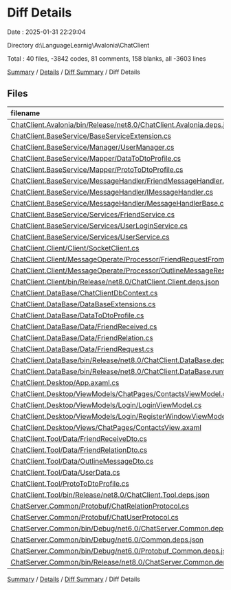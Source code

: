 # Diff Details

Date : 2025-01-31 22:29:04

Directory d:\\LanguageLearnig\\Avalonia\\ChatClient

Total : 40 files,  -3842 codes, 81 comments, 158 blanks, all -3603 lines

[Summary](results.md) / [Details](details.md) / [Diff Summary](diff.md) / Diff Details

## Files
| filename | language | code | comment | blank | total |
| :--- | :--- | ---: | ---: | ---: | ---: |
| [ChatClient.Avalonia/bin/Release/net8.0/ChatClient.Avalonia.deps.json](/ChatClient.Avalonia/bin/Release/net8.0/ChatClient.Avalonia.deps.json) | JSON | -1,103 | 0 | 0 | -1,103 |
| [ChatClient.BaseService/BaseServiceExtension.cs](/ChatClient.BaseService/BaseServiceExtension.cs) | C# | 3 | 1 | 1 | 5 |
| [ChatClient.BaseService/Manager/UserManager.cs](/ChatClient.BaseService/Manager/UserManager.cs) | C# | -81 | -7 | -9 | -97 |
| [ChatClient.BaseService/Mapper/DataToDtoProfile.cs](/ChatClient.BaseService/Mapper/DataToDtoProfile.cs) | C# | 25 | 1 | 5 | 31 |
| [ChatClient.BaseService/Mapper/ProtoToDtoProfile.cs](/ChatClient.BaseService/Mapper/ProtoToDtoProfile.cs) | C# | 22 | 0 | 3 | 25 |
| [ChatClient.BaseService/MessageHandler/FriendMessageHandler.cs](/ChatClient.BaseService/MessageHandler/FriendMessageHandler.cs) | C# | 95 | 10 | 11 | 116 |
| [ChatClient.BaseService/MessageHandler/IMessageHandler.cs](/ChatClient.BaseService/MessageHandler/IMessageHandler.cs) | C# | 6 | 0 | 1 | 7 |
| [ChatClient.BaseService/MessageHandler/MessageHandlerBase.cs](/ChatClient.BaseService/MessageHandler/MessageHandlerBase.cs) | C# | 25 | 0 | 8 | 33 |
| [ChatClient.BaseService/Services/FriendService.cs](/ChatClient.BaseService/Services/FriendService.cs) | C# | 37 | 10 | 6 | 53 |
| [ChatClient.BaseService/Services/UserLoginService.cs](/ChatClient.BaseService/Services/UserLoginService.cs) | C# | 114 | 33 | 28 | 175 |
| [ChatClient.BaseService/Services/UserService.cs](/ChatClient.BaseService/Services/UserService.cs) | C# | 4 | 10 | 3 | 17 |
| [ChatClient.Client/Client/SocketClient.cs](/ChatClient.Client/Client/SocketClient.cs) | C# | 2 | 1 | 1 | 4 |
| [ChatClient.Client/MessageOperate/Processor/FriendRequestFromUserResponseProcessor.cs](/ChatClient.Client/MessageOperate/Processor/FriendRequestFromUserResponseProcessor.cs) | C# | 4 | 0 | 2 | 6 |
| [ChatClient.Client/MessageOperate/Processor/OutlineMessageResponseProcessor.cs](/ChatClient.Client/MessageOperate/Processor/OutlineMessageResponseProcessor.cs) | C# | 4 | 0 | 2 | 6 |
| [ChatClient.Client/bin/Release/net8.0/ChatClient.Client.deps.json](/ChatClient.Client/bin/Release/net8.0/ChatClient.Client.deps.json) | JSON | -989 | 0 | 0 | -989 |
| [ChatClient.DataBase/ChatClientDbContext.cs](/ChatClient.DataBase/ChatClientDbContext.cs) | C# | 1 | 0 | 0 | 1 |
| [ChatClient.DataBase/DataBaseExtensions.cs](/ChatClient.DataBase/DataBaseExtensions.cs) | C# | -1 | 0 | 0 | -1 |
| [ChatClient.DataBase/DataToDtoProfile.cs](/ChatClient.DataBase/DataToDtoProfile.cs) | C# | -16 | 0 | -3 | -19 |
| [ChatClient.DataBase/Data/FriendReceived.cs](/ChatClient.DataBase/Data/FriendReceived.cs) | C# | -2 | 0 | 4 | 2 |
| [ChatClient.DataBase/Data/FriendRelation.cs](/ChatClient.DataBase/Data/FriendRelation.cs) | C# | -2 | 0 | 1 | -1 |
| [ChatClient.DataBase/Data/FriendRequest.cs](/ChatClient.DataBase/Data/FriendRequest.cs) | C# | -10 | 0 | 2 | -8 |
| [ChatClient.DataBase/bin/Release/net8.0/ChatClient.DataBase.deps.json](/ChatClient.DataBase/bin/Release/net8.0/ChatClient.DataBase.deps.json) | JSON | -1,599 | 0 | 0 | -1,599 |
| [ChatClient.DataBase/bin/Release/net8.0/ChatClient.DataBase.runtimeconfig.json](/ChatClient.DataBase/bin/Release/net8.0/ChatClient.DataBase.runtimeconfig.json) | JSON | -14 | 0 | 0 | -14 |
| [ChatClient.Desktop/App.axaml.cs](/ChatClient.Desktop/App.axaml.cs) | C# | 1 | 0 | 0 | 1 |
| [ChatClient.Desktop/ViewModels/ChatPages/ContactsViewModel.cs](/ChatClient.Desktop/ViewModels/ChatPages/ContactsViewModel.cs) | C# | 15 | 0 | 2 | 17 |
| [ChatClient.Desktop/ViewModels/Login/LoginViewModel.cs](/ChatClient.Desktop/ViewModels/Login/LoginViewModel.cs) | C# | 2 | 0 | 0 | 2 |
| [ChatClient.Desktop/ViewModels/Login/RegisterWindowViewModel.cs](/ChatClient.Desktop/ViewModels/Login/RegisterWindowViewModel.cs) | C# | 4 | 0 | 0 | 4 |
| [ChatClient.Desktop/Views/ChatPages/ContactsView.axaml](/ChatClient.Desktop/Views/ChatPages/ContactsView.axaml) | XML | 30 | 0 | 0 | 30 |
| [ChatClient.Tool/Data/FriendReceiveDto.cs](/ChatClient.Tool/Data/FriendReceiveDto.cs) | C# | 1 | 0 | 1 | 2 |
| [ChatClient.Tool/Data/FriendRelationDto.cs](/ChatClient.Tool/Data/FriendRelationDto.cs) | C# | 1 | 0 | 1 | 2 |
| [ChatClient.Tool/Data/OutlineMessageDto.cs](/ChatClient.Tool/Data/OutlineMessageDto.cs) | C# | 7 | 0 | 2 | 9 |
| [ChatClient.Tool/Data/UserData.cs](/ChatClient.Tool/Data/UserData.cs) | C# | 16 | 0 | 5 | 21 |
| [ChatClient.Tool/ProtoToDtoProfile.cs](/ChatClient.Tool/ProtoToDtoProfile.cs) | C# | -19 | 0 | -2 | -21 |
| [ChatClient.Tool/bin/Release/net8.0/ChatClient.Tool.deps.json](/ChatClient.Tool/bin/Release/net8.0/ChatClient.Tool.deps.json) | JSON | -921 | 0 | 0 | -921 |
| [ChatServer.Common/Protobuf/ChatRelationProtocol.cs](/ChatServer.Common/Protobuf/ChatRelationProtocol.cs) | C# | 261 | 6 | 22 | 289 |
| [ChatServer.Common/Protobuf/ChatUserProtocol.cs](/ChatServer.Common/Protobuf/ChatUserProtocol.cs) | C# | 590 | 16 | 61 | 667 |
| [ChatServer.Common/bin/Debug/net6.0/ChatServer.Common.deps.json](/ChatServer.Common/bin/Debug/net6.0/ChatServer.Common.deps.json) | JSON | -41 | 0 | 0 | -41 |
| [ChatServer.Common/bin/Debug/net6.0/Common.deps.json](/ChatServer.Common/bin/Debug/net6.0/Common.deps.json) | JSON | -41 | 0 | 0 | -41 |
| [ChatServer.Common/bin/Debug/net6.0/Protobuf\_Common.deps.json](/ChatServer.Common/bin/Debug/net6.0/Protobuf_Common.deps.json) | JSON | -41 | 0 | 0 | -41 |
| [ChatServer.Common/bin/Release/net8.0/ChatServer.Common.deps.json](/ChatServer.Common/bin/Release/net8.0/ChatServer.Common.deps.json) | JSON | -232 | 0 | 0 | -232 |

[Summary](results.md) / [Details](details.md) / [Diff Summary](diff.md) / Diff Details
